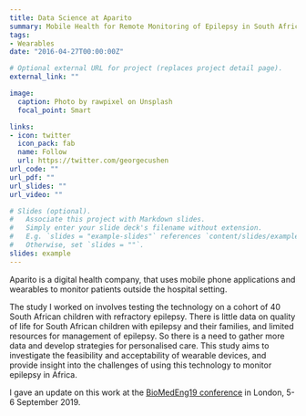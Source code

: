 ```yaml
---
title: Data Science at Aparito
summary: Mobile Health for Remote Monitoring of Epilepsy in South African Children
tags:
- Wearables
date: "2016-04-27T00:00:00Z"

# Optional external URL for project (replaces project detail page).
external_link: ""

image:
  caption: Photo by rawpixel on Unsplash
  focal_point: Smart

links:
- icon: twitter
  icon_pack: fab
  name: Follow
  url: https://twitter.com/georgecushen
url_code: ""
url_pdf: ""
url_slides: ""
url_video: ""

# Slides (optional).
#   Associate this project with Markdown slides.
#   Simply enter your slide deck's filename without extension.
#   E.g. `slides = "example-slides"` references `content/slides/example-slides.md`.
#   Otherwise, set `slides = ""`.
slides: example
---
```


Aparito is a digital health company, that uses mobile phone applications and wearables to monitor patients outside the hospital setting.

The study I worked on involves testing the technology on a cohort of 40 South African children with refractory epilepsy. There is little data on quality of life for South African children with epilepsy and their families, and limited resources for management of epilepsy. So there is a need to gather more data and develop strategies for personalised care.
This study aims to investigate the feasibility and acceptability of wearable devices, and provide insight into the challenges of using this technology to monitor epilepsy in Africa.

I gave an update on this work at the [BioMedEng19 conference](https://www.biomedeng19.com/) in London, 5-6 September 2019.

